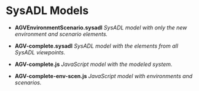 # SysADL Models

* **AGVEnvironmentScenario.sysadl**
  *SysADL model with only the new environment and scenario elements.*

* **AGV-complete.sysadl**
  *SysADL model with the elements from all SysADL viewpoints.*

* **AGV-complete.js**
  *JavaScript model with the modeled system.*
  
* **AGV-complete-env-scen.js**
  *JavaScript model with environments and scenarios.*
